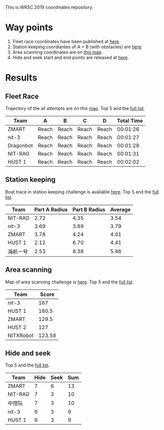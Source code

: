 This is WRSC 2019 coordinates repository.

# Way points

1. Fleet race coordinates have been published at [here](https://nbviewer.jupyter.org/github/WRSC/coordinates2019/blob/master/way_points/fleet_race_waypoints.ipynb). 
2. Station keeping coordiantes of A + B (with obstacles) are [here](https://nbviewer.jupyter.org/github/WRSC/coordinates2019/blob/master/way_points/station_keeping.ipynb).
3. Area scanning coordinates are on [this map](https://nbviewer.jupyter.org/github/WRSC/coordinates2019/blob/master/way_points/area_scanning.ipynb).
4. Hide and seek start and end points are released at [here](https://nbviewer.jupyter.org/github/WRSC/coordinates2019/blob/master/way_points/hide_seek_waypoints.ipynb).

# Results

## Fleet Race

Trajectory of the all attempts are on this [map](https://nbviewer.jupyter.org/github/WRSC/coordinates2019/blob/master/fleet-race/fleet_race_plot.ipynb). Top 5 and the [full list](https://github.com/WRSC/coordinates2019/tree/master/fleet-race). 

| Team                             | A         | B         | C         | D         | Total Time |
|----------------------------------|-----------|-----------|-----------|-----------|------------|
| ZMART                            | Reach     | Reach     | Reach     | Reach     | 00:01:26   |
| nit\-3                           | Reach     | Reach     | Reach     | Reach     | 00:01:27   |
| Dragonbot                        | Reach     | Reach     | Reach     | Reach     | 00:01:28   |
| NIT\-RAO                         | Reach     | Reach     | Reach     | Reach     | 00:01:31   |
| HUST 1                           | Reach     | Reach     | Reach     | Reach     | 00:02:02   |



## Station keeping 

Boat trace in station keeping challenge is avaliable [here](https://nbviewer.jupyter.org/github/WRSC/coordinates2019/blob/master/station-keeping/station_keeping_plot.ipynb).
Top 5 and the [full list](https://github.com/WRSC/coordinates2019/tree/master/station-keeping). 


| Team                             | Part A Radius | Part B Radius | Average   |
|----------------------------------|-----------------|-----------------|-----------|
| NIT\-RAO                         | 2\.72           | 4\.35           | 3\.54     |
| nit\-3                           | 3\.69           | 3\.89           | 3\.79     |
| ZMART                            | 3\.78           | 4\.24           | 4\.01     |
| HUST 1                           | 2\.12           | 6\.70           | 4\.41     |
| 海航一号                          | 2\.53            | 8\.38          | 5\.46      |

## Area scanning

Map of area scanning challenge is [here](https://nbviewer.jupyter.org/github/WRSC/coordinates2019/blob/master/area-scanning/area_scanning_plot.ipynb). Top 5 and the [full list](https://github.com/WRSC/coordinates2019/tree/master/area-scanning). 

| Team                             | Score   |
|----------------------------------|---------|
| nit\-3                           | 167     |
| HUST 1                           | 160\.5  |
| ZMART                            | 129\.5  |
| HUST 2                           | 127     |
| NITXRobot                        | 123\.58 |

## Hide and seek

Top 5 and the [full list](https://github.com/WRSC/coordinates2019/tree/master/hide-and-seek). 

| Team                             | Hide | Seek | Sum |
|----------------------------------|------|------|-----|
| ZMART                            | 7    | 6    | 13  |
| NIT\-RAO                         | 7    | 3    | 10  |
| 中控队                              | 7    | 3    | 10  |
| nit\-3                           | 6    | 3    | 9   |
| HUST 1                           | 6    | 3    | 9   |
